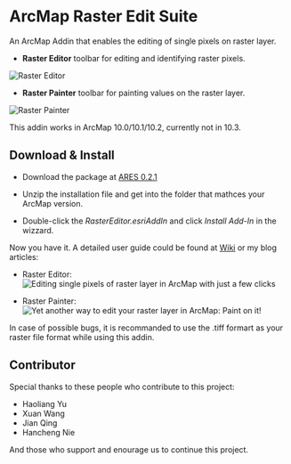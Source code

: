 # ArcMap Raster Edit Suite

An ArcMap Addin that enables the editing of single pixels on raster layer.

* **Raster Editor** toolbar for editing and identifying raster pixels.

![Raster Editor](http://haoliangyu.github.io/2015/02/17/Editing-single-pixels-of-raster-layer-in-ArcMap-with-just-a-few-clicks/eidtor_toolbar.png)

* **Raster Painter** toolbar for painting values on the raster layer.

![Raster Painter](http://haoliangyu.github.io/2015/03/11/Yet-another-way-to-edit-your-raster-layer-in-ArcMap-Paint-on-it/RasterPainter.png)

This addin works in ArcMap 10.0/10.1/10.2, currently not in 10.3. 

## Download & Install

* Download the package at [ARES 0.2.1](https://github.com/dz316424/ares/releases/download/v0.2.1/ARES.0.2.1.zip)

* Unzip the installation file and get into the folder that mathces your ArcMap version.
 
* Double-click the *RasterEditor.esriAddIn* and click *Install Add-In* in the wizzard.

Now you have it. A detailed user guide could be found at [Wiki](https://github.com/dz316424/arcmap-raster-editor/wiki) or my blog articles:

* Raster Editor: ![Editing single pixels of raster layer in ArcMap with just a few clicks](http://haoliangyu.github.io/2015/02/17/Editing-single-pixels-of-raster-layer-in-ArcMap-with-just-a-few-clicks/)

* Raster Painter: ![Yet another way to edit your raster layer in ArcMap: Paint on it!](http://haoliangyu.github.io/2015/03/11/Yet-another-way-to-edit-your-raster-layer-in-ArcMap-Paint-on-it/)

In case of possible bugs, it is recommanded to use the .tiff formart as your raster file format while using this addin.

## Contributor

Special thanks to these people who contribute to this project:

* Haoliang Yu
* Xuan Wang
* Jian Qing
* Hancheng Nie

And those who support and enourage us to continue this project.
